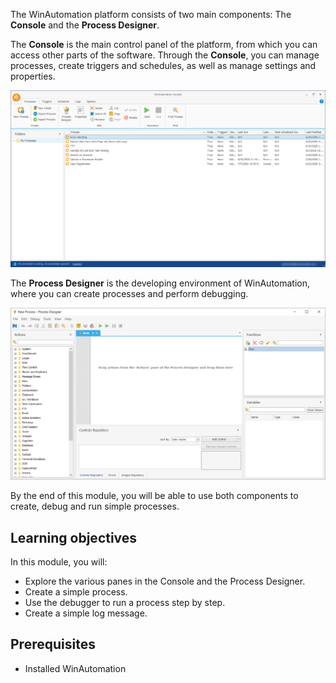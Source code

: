The WinAutomation platform consists of two main components: The **Console** and the **Process Designer**. 

The **Console** is the main control panel of the platform, from which you can access other parts of the software. Through the **Console**, you can manage processes, create triggers and schedules, as well as manage settings and properties.

![The Console window.](..\media\image-1.png)

The **Process Designer** is the developing environment of WinAutomation, where you can create processes and perform debugging. 

![The Process Designer window.](..\media\image-2.png)

By the end of this module, you will be able to use both components to create, debug and run simple processes.  

## Learning objectives

In this module, you will: 

- Explore the various panes in the Console and the Process Designer.
- Create a simple process.
- Use the debugger to run a process step by step.
- Create a simple log message.

## Prerequisites

- Installed WinAutomation